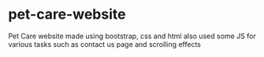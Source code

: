 # pet-care-website
Pet Care website made using bootstrap, css and html also used some JS for various tasks such as contact us page and scrolling effects
